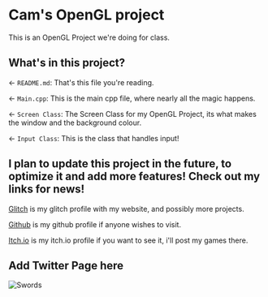 # Cam's OpenGL project

This is an OpenGL Project we're doing for class.

## What's in this project?

← `README.md`: That's this file you're reading.

← `Main.cpp`: This is the main cpp file, where nearly all the magic happens.

← `Screen Class`: The Screen Class for my OpenGL Project, its what makes the window and the background colour.

← `Input Class`: This is the class that handles input!

## I plan to update this project in the future, to optimize it and add more features! Check out my links for news!

[Glitch](https://glitch.com/@cae0193) is my glitch profile with my website, and possibly more projects.

[Github](https://github.com/CountryCam) is my github profile if anyone wishes to visit.

[Itch.io](https://camgame.itch.io/) is my itch.io profile if you want to see it, i'll post my games there.

## Add Twitter Page here

![Swords](https://cdn.discordapp.com/avatars/354861103920054274/9c8474b81fa3ea10585ee950f812bf43.png?size=2048)